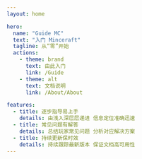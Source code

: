 ```yaml
---
layout: home

hero:
  name: "Guide MC"
  text: "入门 Minceraft"
  tagline: 从“零”开始 
  actions:
    - theme: brand
      text: 由此入门
      link: /Guide
    - theme: alt
      text: 文档说明
      link: /About/About

features:
  - title: 逐步指导易上手
    details: 由浅入深层层递进 信息定位准确迅速
  - title: 常见问题有解答
    details: 总结玩家常见问题 分析对应解决方案
  - title: 持续更新保时效
    details: 持续跟踪最新版本 保证文档高可用性
---
```

